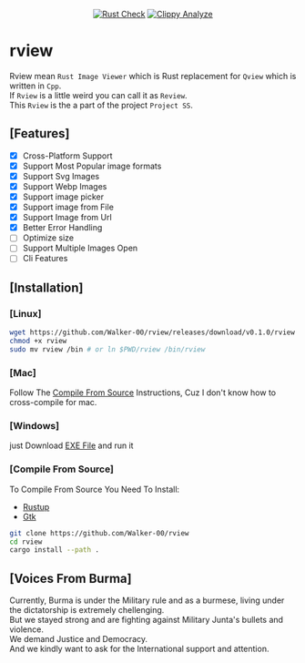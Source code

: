 <div align="center">

[![Rust Check](https://github.com/Walker-00/rview/actions/workflows/rust.yml/badge.svg)](https://github.com/Walker-00/rview/actions/workflows/rust.yml)
[![Clippy Analyze](https://github.com/Walker-00/rview/actions/workflows/rust-clippy.yml/badge.svg)](https://github.com/Walker-00/rview/actions/workflows/rust-clippy.yml)

</div>

# rview
Rview mean `Rust Image Viewer` which is Rust replacement for `Qview` which is written in `Cpp`.
<br>
If `Rview` is a little weird you can call it as `Review`.
<br>
This `Rview` is the a part of the project `Project SS`.

## [Features]

- [x] Cross-Platform Support
- [x] Support Most Popular image formats
- [x] Support Svg Images
- [x] Support Webp Images
- [x] Support image picker
- [x] Support image from File
- [x] Support Image from Url
- [x] Better Error Handling
- [ ] Optimize size
- [ ] Support Multiple Images Open
- [ ] Cli Features

## [Installation]

### [Linux]

```sh
wget https://github.com/Walker-00/rview/releases/download/v0.1.0/rview
chmod +x rview
sudo mv rview /bin # or ln $PWD/rview /bin/rview
```

### [Mac]

Follow The [Compile From Source](https://github.com/Walker-00/rview#compile-from-source) Instructions, Cuz I don't know how to cross-compile for mac.

### [Windows]

just Download [EXE File](https://github.com/Walker-00/rview/releases/download/v0.1.0/rview.exe) and run it

### [Compile From Source]

To Compile From Source You Need To Install:

- [Rustup](https://rustlang.org)
- [Gtk](https://gtk.org)

```sh
git clone https://github.com/Walker-00/rview
cd rview
cargo install --path .
```

## [Voices From Burma]
Currently, Burma is under the Military rule and as a burmese, living under the dictatorship is extremely chellenging.
<br>
But we stayed strong and are fighting against Military Junta's bullets and violence.
<br>
We demand Justice and Democracy.
<br>
And we kindly want to ask for the International support and attention.
